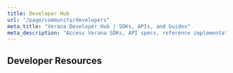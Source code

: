 ```yaml
---
title: Developer Hub
url: "/page/community/developers"
meta_title: "Verana Developer Hub | SDKs, APIs, and Guides"
meta_description: "Access Verana SDKs, API specs, reference implementations, and community support to build verifiable trust networks and services faster."
---
```


## Developer Resources
